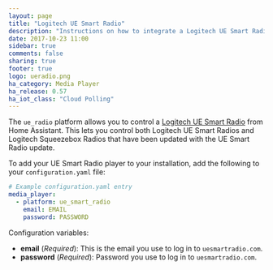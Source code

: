 ```yaml
---
layout: page
title: "Logitech UE Smart Radio"
description: "Instructions on how to integrate a Logitech UE Smart Radio player into Home Assistant."
date: 2017-10-23 11:00
sidebar: true
comments: false
sharing: true
footer: true
logo: ueradio.png
ha_category: Media Player
ha_release: 0.57
ha_iot_class: "Cloud Polling"
---
```



The `ue_radio` platform allows you to control a [Logitech UE Smart Radio](https://www.uesmartradio.com) from Home Assistant. This lets you control both Logitech UE Smart Radios and Logitech Squeezebox Radios that have been updated with the UE Smart Radio update.

To add your UE Smart Radio player to your installation, add the following to your `configuration.yaml` file:

```yaml
# Example configuration.yaml entry
media_player:
  - platform: ue_smart_radio
    email: EMAIL
    password: PASSWORD
```

Configuration variables:

- **email** (*Required*): This is the email you use to log in to `uesmartradio.com`.
- **password** (*Required*): Password you use to log in to `uesmartradio.com`.
